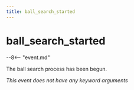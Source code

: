 ```yaml
---
title: ball_search_started
---
```


# ball_search_started


--8<-- "event.md"

The ball search process has been begun.

*This event does not have any keyword arguments*
